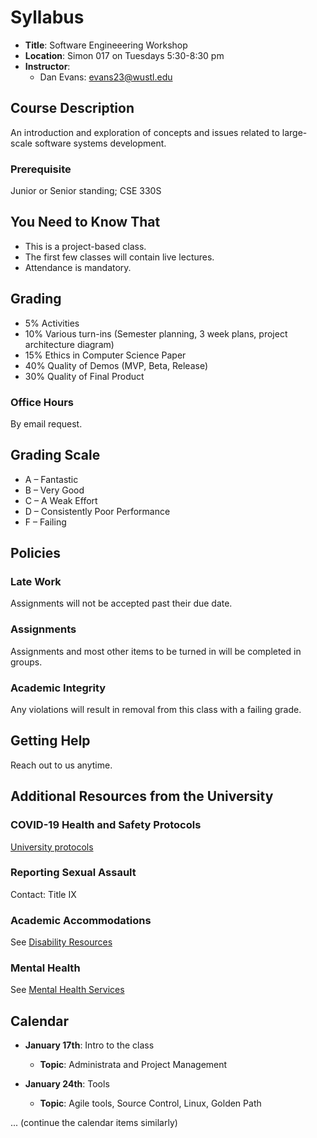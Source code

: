 # Syllabus

- **Title**: Software Engineeering Workshop
- **Location**: Simon 017 on Tuesdays 5:30-8:30 pm
- **Instructor**: 
  - Dan Evans: [evans23@wustl.edu](mailto:evans23@wustl.edu)

## Course Description

An introduction and exploration of concepts and issues related to large-scale software systems development.

### Prerequisite

Junior or Senior standing; CSE 330S

## You Need to Know That

- This is a project-based class.
- The first few classes will contain live lectures.
- Attendance is mandatory.

## Grading

- 5% Activities
- 10% Various turn-ins (Semester planning, 3 week plans, project architecture diagram)
- 15% Ethics in Computer Science Paper
- 40% Quality of Demos (MVP, Beta, Release)
- 30% Quality of Final Product

### Office Hours

By email request.

## Grading Scale

- A – Fantastic
- B – Very Good
- C – A Weak Effort
- D – Consistently Poor Performance
- F – Failing

## Policies

### Late Work

Assignments will not be accepted past their due date.

### Assignments

Assignments and most other items to be turned in will be completed in groups.

### Academic Integrity

Any violations will result in removal from this class with a failing grade.

## Getting Help

Reach out to us anytime.

## Additional Resources from the University

### COVID-19 Health and Safety Protocols

[University protocols](https://covid19.wustl.edu/health-safety/)

### Reporting Sexual Assault

Contact: Title IX

### Academic Accommodations

See [Disability Resources](https://students.wustl.edu/disability-resources/)

### Mental Health

See [Mental Health Services](https://students.wustl.edu/mental-health-services/)

## Calendar

- **January 17th**: Intro to the class
  - **Topic**: Administrata and Project Management

- **January 24th**: Tools
  - **Topic**: Agile tools, Source Control, Linux, Golden Path

... (continue the calendar items similarly)

